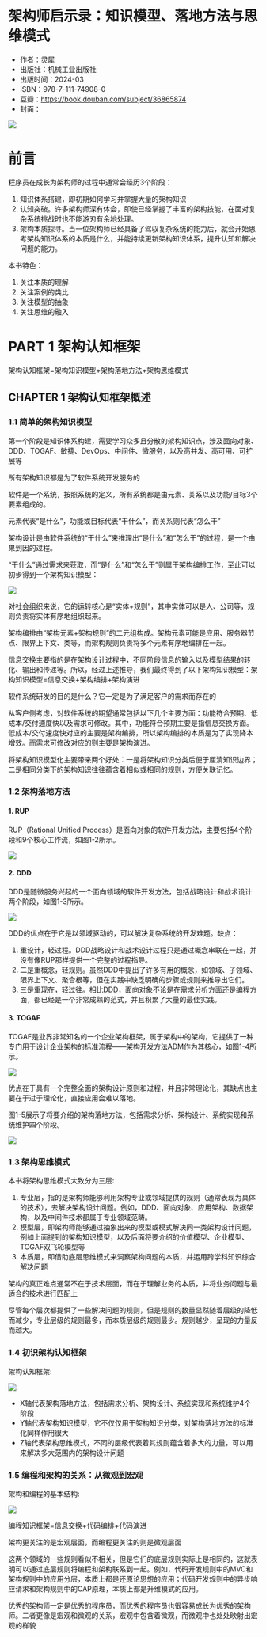 # 架构师启示录：知识模型、落地方法与思维模式

- 作者：灵犀
- 出版社：机械工业出版社
- 出版时间：2024-03
- ISBN：978-7-111-74908-0
- 豆瓣：https://book.douban.com/subject/36865874
- 封面：

![](../../../../image/2024/11/978-7-111-74908-0/cover.jpg)

# 前言

程序员在成长为架构师的过程中通常会经历3个阶段：

1. 知识体系搭建，即初期如何学习并掌握大量的架构知识
2. 认知突破。许多架构师深有体会，即使已经掌握了丰富的架构技能，在面对复杂系统挑战时也不能游刃有余地处理。
3. 架构本质探寻。当一位架构师已经具备了驾驭复杂系统的能力后，就会开始思考架构知识体系的本质是什么，并能持续更新架构知识体系，提升认知和解决问题的能力。

本书特色：

1. 关注本质的理解
2. 关注案例的类比
3. 关注模型的抽象
4. 关注思维的融入

# PART 1 架构认知框架

架构认知框架=架构知识模型+架构落地方法+架构思维模式

## CHAPTER 1 架构认知框架概述

### 1.1 简单的架构知识模型

第一个阶段是知识体系构建，需要学习众多且分散的架构知识点，涉及面向对象、DDD、TOGAF、敏捷、DevOps、中间件、微服务，以及高并发、高可用、可扩展等

所有架构知识都是为了软件系统开发服务的

软件是一个系统，按照系统的定义，所有系统都是由元素、关系以及功能/目标3个要素组成的。

元素代表“是什么”，功能或目标代表“干什么”，而关系则代表“怎么干”

架构设计是由软件系统的“干什么”来推理出“是什么”和“怎么干”的过程，是一个由果到因的过程。

“干什么”通过需求来获取，而“是什么”和“怎么干”则属于架构编排工作，至此可以初步得到一个架构知识模型：

![](../../../../image/2024/11/978-7-111-74908-0/1-1.jpg)

对社会组织来说，它的运转核心是“实体+规则”，其中实体可以是人、公司等，规则负责将实体有序地组织起来。

架构编排由“架构元素+架构规则”的二元组构成。架构元素可能是应用、服务器节点、限界上下文、类等，而架构规则负责将多个元素有序地编排在一起。

信息交换主要指的是在架构设计过程中，不同阶段信息的输入以及模型结果的转化、输出和传递等。所以，经过上述推导，我们最终得到了以下架构知识模型：架构知识模型=信息交换+架构编排+架构演进

软件系统研发的目的是什么？它一定是为了满足客户的需求而存在的

从客户侧考虑，对软件系统的期望通常包括以下几个主要方面：功能符合预期、低成本/交付速度快以及需求可修改。其中，功能符合预期主要是指信息交换方面。低成本/交付速度快对应的主要是架构编排，所以架构编排的本质是为了实现降本增效。而需求可修改对应的则主要是架构演进。

将架构知识模型化主要带来两个好处：一是将架构知识分类后便于厘清知识边界；二是相同分类下的架构知识往往蕴含着相似或相同的规则，方便关联记忆。

### 1.2 架构落地方法

#### 1. RUP

RUP（Rational Unified Process）是面向对象的软件开发方法，主要包括4个阶段和9个核心工作流，如图1-2所示。

![](../../../../image/2024/11/978-7-111-74908-0/1-2.jpg)

#### 2. DDD

DDD是随微服务兴起的一个面向领域的软件开发方法，包括战略设计和战术设计两个阶段，如图1-3所示。

![](../../../../image/2024/11/978-7-111-74908-0/1-3.jpg)

DDD的优点在于它是以领域驱动的，可以解决复杂系统的开发难题。缺点：

1. 重设计，轻过程。DDD战略设计和战术设计过程只是通过概念串联在一起，并没有像RUP那样提供一个完整的过程指导。
2. 二是重概念，轻规则。虽然DDD中提出了许多有用的概念，如领域、子领域、限界上下文、聚合根等，但在实践中缺乏明确的步骤或规则来推导出它们。
3. 三是重现在，轻过往。相比DDD，面向对象不论是在需求分析方面还是编程方面，都已经是一个非常成熟的范式，并且积累了大量的最佳实践。

#### 3. TOGAF

TOGAF是业界非常知名的一个企业架构框架，属于架构中的架构，它提供了一种专门用于设计企业架构的标准流程——架构开发方法ADM作为其核心，如图1-4所示。

![](../../../../image/2024/11/978-7-111-74908-0/1-4.jpg)

优点在于具有一个完整全面的架构设计原则和过程，并且非常理论化，其缺点也主要在于过于理论化，直接应用会难以落地。

图1-5展示了将要介绍的架构落地方法，包括需求分析、架构设计、系统实现和系统维护四个阶段。

![](../../../../image/2024/11/978-7-111-74908-0/1-5.jpg)

### 1.3 架构思维模式

本书将架构思维模式大致分为三层:

1. 专业层，指的是架构师能够利用架构专业或领域提供的规则（通常表现为具体的技术），去解决架构设计问题。例如，DDD、面向对象、应用架构、数据架构，以及中间件技术都属于专业领域范畴。
2. 模型层，即架构师能够通过抽象出来的模型或模式解决同一类架构设计问题，例如上面提到的架构知识模型，以及后面将要介绍的价值模型、企业模型、TOGAF双飞轮模型等
3. 本质层，即借助底层思维模式来洞察架构问题的本质，并运用跨学科知识综合解决问题

架构的真正难点通常不在于技术层面，而在于理解业务的本质，并将业务问题与最适合的技术进行匹配上

尽管每个层次都提供了一些解决问题的规则，但是规则的数量显然随着层级的降低而减少，专业层级的规则最多，而本质层级的规则最少。规则越少，呈现的力量反而越大。

### 1.4 初识架构认知框架

架构认知框架:

![](../../../../image/2024/11/978-7-111-74908-0/1-6.jpg)

- X轴代表架构落地方法，包括需求分析、架构设计、系统实现和系统维护4个阶段
- Y轴代表架构知识模型，它不仅仅用于架构知识分类，对架构落地方法的标准化同样作用很大
- Z轴代表架构思维模式，不同的层级代表着其规则蕴含着多大的力量，可以用来解决多大范围内的架构设计问题

### 1.5 编程和架构的关系：从微观到宏观

架构和编程的基本结构:

![](../../../../image/2024/11/978-7-111-74908-0/1-7.jpg)

编程知识框架=信息交换+代码编排+代码演进

架构更关注的是宏观层面，而编程更关注的则是微观层面

这两个领域的一些规则看似不相关，但是它们的底层规则实际上是相同的，这就表明可以通过底层规则将编程和架构联系到一起。例如，代码开发规则中的MVC和架构规则中的应用分层，本质上都是还原论思想的应用；代码开发规则中的异步响应请求和架构规则中的CAP原理，本质上都是升维模式的应用。

优秀的架构师一定是优秀的程序员，而优秀的程序员也很容易成长为优秀的架构师。二者更像是宏观和微观的关系，宏观中包含着微观，而微观中也处处映射出宏观的样貌


